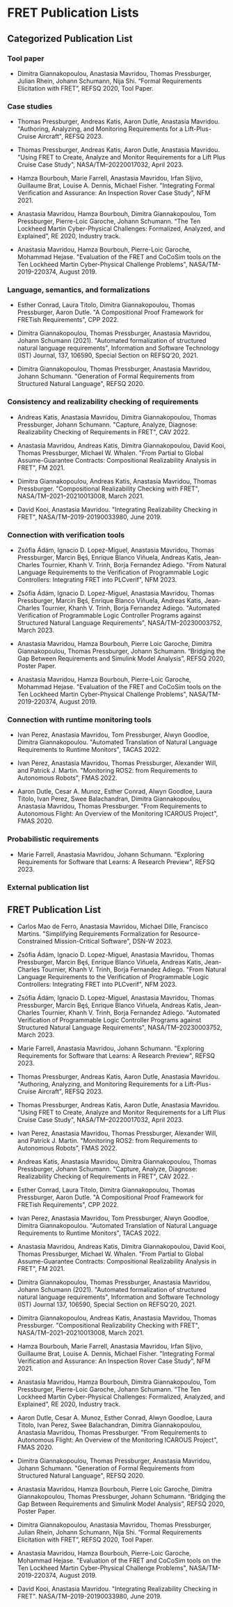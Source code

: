 FRET Publication Lists
======================

Categorized Publication List
----------------------------

### Tool paper

* Dimitra Giannakopoulou, Anastasia Mavridou, Thomas Pressburger, Julian Rhein, Johann Schumann, Nija Shi. “Formal Requirements Elicitation with FRET”, REFSQ 2020, Tool Paper.

### Case studies

* Thomas Pressburger, Andreas Katis, Aaron Dutle, Anastasia Mavridou.
"Authoring, Analyzing, and Monitoring Requirements for a Lift-Plus-Cruise Aircraft",
REFSQ 2023.

* Thomas Pressburger, Andreas Katis, Aaron Dutle, Anastasia Mavridou.
"Using FRET to Create, Analyze and Monitor Requirements for a Lift Plus Cruise Case Study",
NASA/TM–20220017032, April 2023.

* Hamza Bourbouh, Marie Farrell, Anastasia Mavridou, Irfan Sljivo, Guillaume Brat, Louise A. Dennis, Michael Fisher. "Integrating Formal Verification and Assurance: An Inspection Rover Case Study", NFM 2021.

* Anastasia Mavridou, Hamza Bourbouh, Dimitra Giannakopoulou, Tom Pressburger, Pierre-Loic Garoche, Johann Schumann. “The Ten Lockheed Martin Cyber-Physical Challenges: Formalized, Analyzed, and Explained”, RE 2020, Industry track.

* Anastasia Mavridou, Hamza Bourbouh, Pierre-Loic Garoche, Mohammad Hejase. "Evaluation of the FRET and CoCoSim tools on the Ten Lockheed Martin Cyber-Physical Challenge Problems", NASA/TM-2019-220374, August 2019.

### Language, semantics, and formalizations

* Esther Conrad, Laura Titolo, Dimitra Giannakopoulou, Thomas Pressburger, Aaron Dutle. "A Compositional Proof Framework for FRETish Requirements", CPP 2022.

* Dimitra Giannakopoulou, Thomas Pressburger, Anastasia Mavridou, Johann Schumann (2021). "Automated formalization of structured natural language requirements", Information and Software Technology (IST) Journal, 137, 106590, Special Section on REFSQ’20, 2021.

* Dimitra Giannakopoulou, Thomas Pressburger, Anastasia Mavridou, Johann Schumann. "Generation of Formal Requirements from Structured Natural Language", REFSQ 2020.

### Consistency and realizability checking of requirements

* Andreas Katis, Anastasia Mavridou, Dimitra Giannakopoulou, Thomas Pressburger, Johann Schumann. "Capture, Analyze, Diagnose: Realizability Checking of Requirements in FRET", CAV 2022. 

* Anastasia Mavridou, Andreas Katis, Dimitra Giannakopoulou, David Kooi, Thomas Pressburger, Michael W. Whalen. "From Partial to Global Assume-Guarantee Contracts: Compositional Realizability Analysis in FRET", FM 2021.

* Dimitra Giannakopoulou, Andreas Katis, Anastasia Mavridou, Thomas Pressburger. "Compositional Realizability Checking with FRET", NASA/TM–2021–20210013008, March 2021.

* David Kooi, Anastasia Mavridou. "Integrating Realizability Checking in FRET", NASA/TM–2019-20190033980, June 2019.

### Connection with verification tools

* Zsófia Ádám, Ignacio D. Lopez-Miguel, Anastasia Mavridou, Thomas Pressburger, Marcin Bęś, Enrique Blanco Viñuela, Andreas Katis, Jean-Charles Tournier, Khanh V. Trinh, Borja Fernandez Adiego.
"From Natural Language Requirements to the Verification of Programmable Logic Controllers: Integrating FRET into PLCverif",
NFM 2023.

* Zsófia Ádám, Ignacio D. Lopez-Miguel, Anastasia Mavridou, Thomas Pressburger, Marcin Bęś, Enrique Blanco Viñuela, Andreas Katis, Jean-Charles Tournier, Khanh V. Trinh, Borja Fernandez Adiego. "Automated Verification of Programmable Logic Controller Programs against Structured Natural Language Requirements",  NASA/TM–20230003752, March 2023.

* Anastasia Mavridou, Hamza Bourbouh, Pierre Loic Garoche, Dimitra Giannakopoulou, Thomas Pressburger, Johann Schumann. “Bridging the Gap Between Requirements and Simulink Model Analysis”, REFSQ 2020, Poster Paper.

* Anastasia Mavridou, Hamza Bourbouh, Pierre-Loic Garoche, Mohammad Hejase. "Evaluation of the FRET and CoCoSim tools on the Ten Lockheed Martin Cyber-Physical Challenge Problems", NASA/TM-2019-220374, August 2019.

### Connection with runtime monitoring tools

* Ivan Perez, Anastasia Mavridou, Tom Pressburger, Alwyn Goodloe, Dimitra Giannakopoulou. "Automated Translation of Natural Language Requirements to Runtime Monitors", TACAS 2022.

* Ivan Perez, Anastasia Mavridou, Thomas Pressburger, Alexander Will, and Patrick J. Martin. "Monitoring ROS2: from Requirements to Autonomous Robots", FMAS 2022.

* Aaron Dutle, Cesar A. Munoz, Esther Conrad, Alwyn Goodloe, Laura Titolo, Ivan Perez, Swee Balachandran, Dimitra Giannakopoulou, Anastasia Mavridou, Thomas Pressburger. "From Requirements to Autonomous Flight: An Overview of the Monitoring ICAROUS Project", FMAS 2020.

### Probabilistic requirements

* Marie Farrell, Anastasia Mavridou, Johann Schumann.
"Exploring Requirements for Software that Learns: A Research Preview",
REFSQ 2023.

### External publication list


FRET Publication List
---------------------

* Carlos Mao de Ferro, Anastasia Mavridou, Michael Dille, Francisco Martins. 
"Simplifying Requirements Formalization for Resource-Constrained Mission-Critical Software", 
DSN-W 2023. 

* Zsófia Ádám, Ignacio D. Lopez-Miguel, Anastasia Mavridou, Thomas Pressburger, Marcin Bęś, Enrique Blanco Viñuela, Andreas Katis, Jean-Charles Tournier, Khanh V. Trinh, Borja Fernandez Adiego.
"From Natural Language Requirements to the Verification of Programmable Logic Controllers: Integrating FRET into PLCverif",
NFM 2023.

* Zsófia Ádám, Ignacio D. Lopez-Miguel, Anastasia Mavridou, Thomas Pressburger, Marcin Bęś, Enrique Blanco Viñuela, Andreas Katis, Jean-Charles Tournier, Khanh V. Trinh, Borja Fernandez Adiego. "Automated Verification of Programmable Logic Controller Programs against Structured Natural Language Requirements", NASA/TM–20230003752, March 2023.

* Marie Farrell, Anastasia Mavridou, Johann Schumann.
"Exploring Requirements for Software that Learns: A Research Preview",
REFSQ 2023.

* Thomas Pressburger, Andreas Katis, Aaron Dutle, Anastasia Mavridou.
"Authoring, Analyzing, and Monitoring Requirements for a Lift-Plus-Cruise Aircraft",
REFSQ 2023.

* Thomas Pressburger, Andreas Katis, Aaron Dutle, Anastasia Mavridou.
"Using FRET to Create, Analyze and Monitor Requirements for a Lift Plus Cruise Case Study",
NASA/TM–20220017032, April 2023.

* Ivan Perez, Anastasia Mavridou, Thomas Pressburger, Alexander Will, and Patrick J. Martin. "Monitoring ROS2: from Requirements to Autonomous Robots", FMAS 2022.

* Andreas Katis, Anastasia Mavridou, Dimitra Giannakopoulou, Thomas Pressburger, Johann Schumann. "Capture, Analyze, Diagnose: Realizability Checking of Requirements in FRET", CAV 2022. ·

* Esther Conrad, Laura Titolo, Dimitra Giannakopoulou, Thomas Pressburger, Aaron Dutle. "A Compositional Proof Framework for FRETish Requirements", CPP 2022.

* Ivan Perez, Anastasia Mavridou, Tom Pressburger, Alwyn Goodloe, Dimitra Giannakopoulou. "Automated Translation of Natural Language Requirements to Runtime Monitors", TACAS 2022.

* Anastasia Mavridou, Andreas Katis, Dimitra Giannakopoulou, David Kooi, Thomas Pressburger, Michael W. Whalen. "From Partial to Global Assume-Guarantee Contracts: Compositional Realizability Analysis in FRET", FM 2021.

* Dimitra Giannakopoulou, Thomas Pressburger, Anastasia Mavridou, Johann Schumann (2021). "Automated formalization of structured natural language requirements", Information and Software Technology (IST) Journal 137, 106590, Special Section on REFSQ’20, 2021.

* Dimitra Giannakopoulou, Andreas Katis, Anastasia Mavridou, Thomas Pressburger. "Compositional Realizability Checking with FRET", NASA/TM–2021–20210013008, March 2021.

* Hamza Bourbouh, Marie Farrell, Anastasia Mavridou, Irfan Sljivo, Guillaume Brat, Louise A. Dennis, Michael Fisher. "Integrating Formal Verification and Assurance: An Inspection Rover Case Study", NFM 2021.

* Anastasia Mavridou, Hamza Bourbouh, Dimitra Giannakopoulou, Tom Pressburger, Pierre-Loic Garoche, Johann Schumann. “The Ten Lockheed Martin Cyber-Physical Challenges: Formalized, Analyzed, and Explained”, RE 2020, Industry track.

* Aaron Dutle, Cesar A. Munoz, Esther Conrad, Alwyn Goodloe, Laura Titolo, Ivan Perez, Swee Balachandran, Dimitra Giannakopoulou, Anastasia Mavridou, Thomas Pressburger. "From Requirements to Autonomous Flight: An Overview of the Monitoring ICAROUS Project", FMAS 2020.

* Dimitra Giannakopoulou, Thomas Pressburger, Anastasia Mavridou, Johann Schumann. "Generation of Formal Requirements from Structured Natural Language", REFSQ 2020.

* Anastasia Mavridou, Hamza Bourbouh, Pierre Loic Garoche, Dimitra Giannakopoulou, Thomas Pressburger, Johann Schumann. “Bridging the Gap Between Requirements and Simulink Model Analysis”, REFSQ 2020, Poster Paper.

* Dimitra Giannakopoulou, Anastasia Mavridou, Thomas Pressburger, Julian Rhein, Johann Schumann, Nija Shi. “Formal Requirements Elicitation with FRET”, REFSQ 2020, Tool Paper.

* Anastasia Mavridou, Hamza Bourbouh, Pierre-Loic Garoche, Mohammad Hejase. "Evaluation of the FRET and CoCoSim tools on the Ten Lockheed Martin Cyber-Physical Challenge Problems", NASA/TM-2019-220374, August 2019.

* David Kooi, Anastasia Mavridou. "Integrating Realizability Checking in FRET". NASA/TM–2019-20190033980, June 2019.

